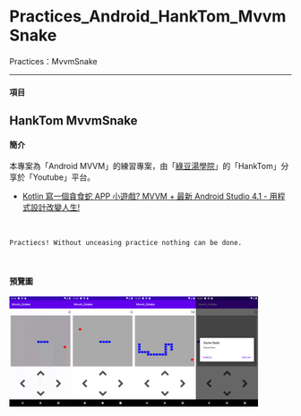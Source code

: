 # Practices_Android_HankTom_MvvmSnake
Practices：MvvmSnake

***
#### 項目 ####
HankTom MvvmSnake
---

#### 簡介 ####

本專案為「Android MVVM」的練習專案，由「[綠豆湯學院](https://litotom.com/)」的「HankTom」分享於「Youtube」平台。

- [Kotlin 寫一個貪食蛇 APP 小遊戲? MVVM + 最新 Android Studio 4.1 - 用程式設計改變人生!](https://www.youtube.com/watch?v=LMpJ35tndUw&fbclid=IwAR2EhUtZ_Gw5Zo56utluAGcTh1g0I4xD-Eu8T2voIuvMEBUg0QsWl9caoqo)

<br>

```
Practiecs! Without unceasing practice nothing can be done.
```

<br>

#### 預覽圖 ####

<img src="./previews/mvvmsnake.gif" alt="mvvmsnake" title="preview" width="22%" align="left" />
<img src="./previews/start.png" alt="mvvmsnake" title="preview" width="22%" align="left" />
<img src="./previews/playing.png" alt="mvvmsnake" title="preview" width="22%" align="left" />
<img src="./previews/over.png" alt="mvvmsnake" title="preview" width="22%" align="left" />
